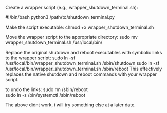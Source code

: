 Create a wrapper script (e.g., wrapper_shutdown_terminal.sh):

#!/bin/bash
python3 /path/to/shutdown_terminal.py


Make the script executable:
chmod +x wrapper_shutdown_terminal.sh

Move the wrapper script to the appropriate directory:
sudo mv wrapper_shutdown_terminal.sh /usr/local/bin/

Replace the original shutdown and reboot executables with symbolic links to the wrapper script:
sudo ln -sf /usr/local/bin/wrapper_shutdown_terminal.sh /sbin/shutdown
sudo ln -sf /usr/local/bin/wrapper_shutdown_terminal.sh /sbin/reboot
This effectively replaces the native shutdown and reboot commands with your wrapper script.

to undo the links: 
sudo rm /sbin/reboot  
sudo ln -s /bin/systemctl /sbin/reboot  


The above didnt work, i will try something else at a later date.
